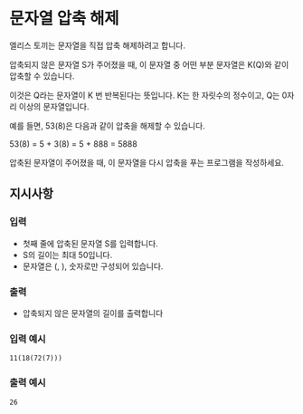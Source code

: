 # 문자열 압축 해제

엘리스 토끼는 문자열을 직접 압축 해제하려고 합니다.

압축되지 않은 문자열 S가 주어졌을 때, 이 문자열 중 어떤 부분 문자열은 K(Q)와 같이 압축할 수 있습니다. 

이것은 Q라는 문자열이 K 번 반복된다는 뜻입니다. K는 한 자릿수의 정수이고, Q는 0자리 이상의 문자열입니다.

예를 들면, 53(8)은 다음과 같이 압축을 해제할 수 있습니다.

53(8) = 5 + 3(8) = 5 + 888 = 5888

압축된 문자열이 주어졌을 때, 이 문자열을 다시 압축을 푸는 프로그램을 작성하세요.

## 지시사항

### 입력

* 첫째 줄에 압축된 문자열 S를 입력합니다.
* S의 길이는 최대 50입니다.
* 문자열은 (, ), 숫자로만 구성되어 있습니다.

### 출력

* 압축되지 않은 문자열의 길이를 출력합니다

### 입력 예시

```
11(18(72(7)))
```

### 출력 예시

```
26
```